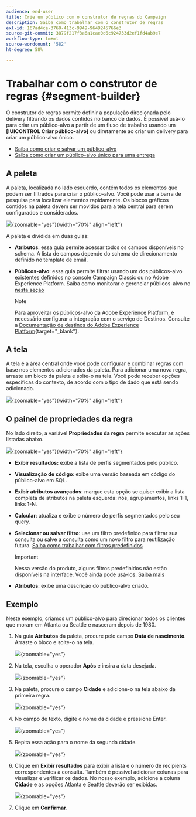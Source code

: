 ```yaml
---
audience: end-user
title: Crie um público com o construtor de regras do Campaign
description: Saiba como trabalhar com o construtor de regras
exl-id: 167ad4ce-3760-413c-9949-9649245766e3
source-git-commit: 3879f217f3a6a1cae0d6c924733d2ef1fd4ab9e7
workflow-type: tm+mt
source-wordcount: '582'
ht-degree: 58%

---
```


# Trabalhar com o construtor de regras {#segment-builder}

O construtor de regras permite definir a população direcionada pelo delivery filtrando os dados contidos no banco de dados. É possível usá-lo para criar um público-alvo a partir de um fluxo de trabalho usando um **[!UICONTROL Criar público-alvo]** ou diretamente ao criar um delivery para criar um público-alvo único.

* [Saiba como criar e salvar um público-alvo](create-audience.md)
* [Saiba como criar um público-alvo único para uma entrega](one-time-audience.md)

## A paleta

A paleta, localizada no lado esquerdo, contém todos os elementos que podem ser filtrados para criar o público-alvo. Você pode usar a barra de pesquisa para localizar elementos rapidamente. Os blocos gráficos contidos na paleta devem ser movidos para a tela central para serem configurados e considerados.

![](assets/segment-builder2.png){zoomable=&quot;yes&quot;}{width="70%" align="left"}

A paleta é dividida em duas guias:

* **Atributos**: essa guia permite acessar todos os campos disponíveis no schema. A lista de campos depende do schema de direcionamento definido no template de email.

* **Públicos-alvo**: essa guia permite filtrar usando um dos públicos-alvo existentes definidos no console Campaign Classic ou no Adobe Experience Platform. Saiba como monitorar e gerenciar públicos-alvo no [nesta seção](manage-audience.md)

  >[!NOTE]
  >
  >Para aproveitar os públicos-alvo da Adobe Experience Platform, é necessário configurar a integração com o serviço de Destinos. Consulte a [Documentação de destinos do Adobe Experience Platform](https://experienceleague.adobe.com/docs/experience-platform/destinations/home.html?lang=pt-BR){target="_blank"}.

## A tela

A tela é a área central onde você pode configurar e combinar regras com base nos elementos adicionados da paleta. Para adicionar uma nova regra, arraste um bloco da paleta e solte-o na tela. Você pode receber opções específicas do contexto, de acordo com o tipo de dado que está sendo adicionado.

![](assets/segment-builder4.png){zoomable=&quot;yes&quot;}{width="70%" align="left"}

## O painel de propriedades da regra

No lado direito, a variável **Propriedades da regra** permite executar as ações listadas abaixo.

![](assets/segment-builder5.png){zoomable=&quot;yes&quot;}{width="70%" align="left"}

* **Exibir resultados:** exibe a lista de perfis segmentados pelo público.
* **Visualização de código**: exibe uma versão baseada em código do público-alvo em SQL.
* **Exibir atributos avançados**: marque esta opção se quiser exibir a lista completa de atributos na paleta esquerda: nós, agrupamentos, links 1-1, links 1-N.
* **Calcular**: atualiza e exibe o número de perfis segmentados pelo seu query.
* **Selecionar ou salvar filtro**: use um filtro predefinido para filtrar sua consulta ou salve a consulta como um novo filtro para reutilização futura. [Saiba como trabalhar com filtros predefinidos](../get-started/predefined-filters.md)

  >[!IMPORTANT]
  >
  >Nessa versão do produto, alguns filtros predefinidos não estão disponíveis na interface. Você ainda pode usá-los. [Saiba mais](../get-started/guardrails.md#predefined-filters-filters-guardrails-limitations)

* **Atributos**: exibe uma descrição do público-alvo criado.

## Exemplo

Neste exemplo, criamos um público-alvo para direcionar todos os clientes que moram em Atlanta ou Seattle e nasceram depois de 1980.

1. Na guia **Atributos** da paleta, procure pelo campo **Data de nascimento**. Arraste o bloco e solte-o na tela.

   ![](assets/segment-builder6.png){zoomable=&quot;yes&quot;}

1. Na tela, escolha o operador **Após** e insira a data desejada.

   ![](assets/segment-builder7.png){zoomable=&quot;yes&quot;}

1. Na paleta, procure o campo **Cidade** e adicione-o na tela abaixo da primeira regra.

   ![](assets/segment-builder8.png){zoomable=&quot;yes&quot;}

1. No campo de texto, digite o nome da cidade e pressione Enter.

   ![](assets/segment-builder9.png){zoomable=&quot;yes&quot;}

1. Repita essa ação para o nome da segunda cidade.

   ![](assets/segment-builder10.png){zoomable=&quot;yes&quot;}

1. Clique em **Exibir resultados** para exibir a lista e o número de recipients correspondentes à consulta. Também é possível adicionar colunas para visualizar e verificar os dados. No nosso exemplo, adicione a coluna **Cidade** e as opções Atlanta e Seattle deverão ser exibidas.

   ![](assets/segment-builder11.png){zoomable=&quot;yes&quot;}

1. Clique em **Confirmar**.